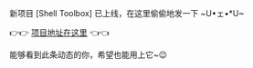 新项目 [Shell Toolbox] 已上线，在这里偷偷地发一下 ~U•ェ•*U~

👉👉 [项目地址在这里](https://github.com/CatIsNotFound/ShellToolbox) 👈👈

能够看到此条动态的你，希望也能用上它~😉